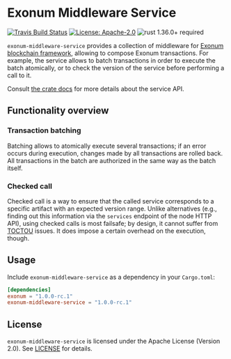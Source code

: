 # Exonum Middleware Service

[![Travis Build Status](https://img.shields.io/travis/exonum/exonum/master.svg?label=Linux%20Build)](https://travis-ci.com/exonum/exonum)
[![License: Apache-2.0](https://img.shields.io/github/license/exonum/exonum.svg)](https://github.com/exonum/exonum/blob/master/LICENSE)
![rust 1.36.0+ required](https://img.shields.io/badge/rust-1.36.0+-blue.svg?label=Required%20Rust)

`exonum-middleware-service` provides a collection of middleware
for [Exonum blockchain framework](https://exonum.com/),
allowing to compose Exonum transactions. For example, the service
allows to batch transactions in order to execute the batch atomically,
or to check the version of the service before performing a call to it.

Consult [the crate docs](https://docs.rs/exonum-middleware-service)
for more details about the service API.

## Functionality overview

### Transaction batching

Batching allows to atomically execute several transactions; if an error occurs
during execution, changes made by all transactions are rolled back. All
transactions in the batch are authorized in the same way as the batch itself.

### Checked call

Checked call is a way to ensure that the called service corresponds to a
specific artifact with an expected version range. Unlike alternatives (e.g.,
finding out this information via the `services` endpoint of the node HTTP API),
using checked calls is most failsafe; by design, it cannot suffer from [TOCTOU]
issues. It does impose a certain overhead on the execution, though.

## Usage

Include `exonum-middleware-service` as a dependency in your `Cargo.toml`:

```toml
[dependencies]
exonum = "1.0.0-rc.1"
exonum-middleware-service = "1.0.0-rc.1"
```

## License

`exonum-middleware-service` is licensed under the Apache License (Version 2.0).
See [LICENSE](LICENSE) for details.

[TOCTOU]: https://en.wikipedia.org/wiki/Time-of-check_to_time-of-use

